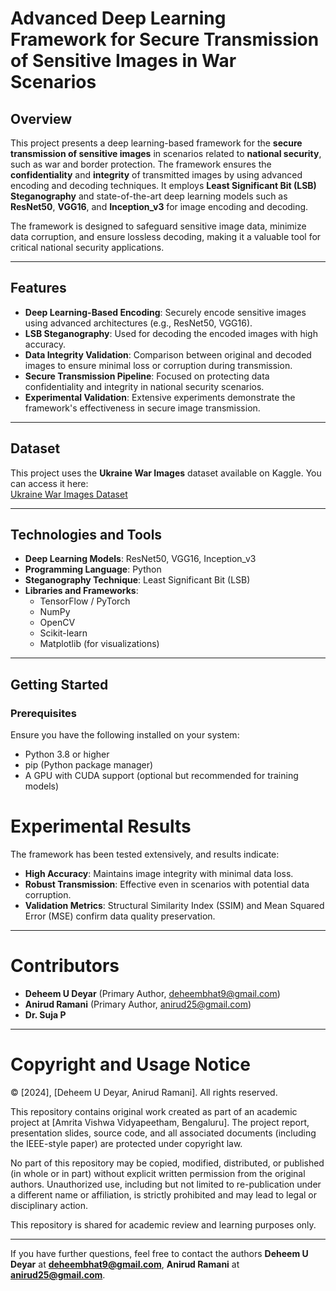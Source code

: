 # Advanced Deep Learning Framework for Secure Transmission of Sensitive Images in War Scenarios

## Overview  
This project presents a deep learning-based framework for the **secure transmission of sensitive images** in scenarios related to **national security**, such as war and border protection. The framework ensures the **confidentiality** and **integrity** of transmitted images by using advanced encoding and decoding techniques. It employs **Least Significant Bit (LSB) Steganography** and state-of-the-art deep learning models such as **ResNet50**, **VGG16**, and **Inception_v3** for image encoding and decoding.

The framework is designed to safeguard sensitive image data, minimize data corruption, and ensure lossless decoding, making it a valuable tool for critical national security applications.

---

## Features  
- **Deep Learning-Based Encoding**: Securely encode sensitive images using advanced architectures (e.g., ResNet50, VGG16).  
- **LSB Steganography**: Used for decoding the encoded images with high accuracy.  
- **Data Integrity Validation**: Comparison between original and decoded images to ensure minimal loss or corruption during transmission.  
- **Secure Transmission Pipeline**: Focused on protecting data confidentiality and integrity in national security scenarios.  
- **Experimental Validation**: Extensive experiments demonstrate the framework's effectiveness in secure image transmission.

---

## Dataset  
This project uses the **Ukraine War Images** dataset available on Kaggle. You can access it here:  
[Ukraine War Images Dataset](https://www.kaggle.com/datasets/mathurinache/ukraine-war-images)  

---

## Technologies and Tools  
- **Deep Learning Models**: ResNet50, VGG16, Inception_v3  
- **Programming Language**: Python  
- **Steganography Technique**: Least Significant Bit (LSB)  
- **Libraries and Frameworks**:  
  - TensorFlow / PyTorch  
  - NumPy  
  - OpenCV  
  - Scikit-learn  
  - Matplotlib (for visualizations)  

---

## Getting Started  

### Prerequisites  
Ensure you have the following installed on your system:  
- Python 3.8 or higher  
- pip (Python package manager)  
- A GPU with CUDA support (optional but recommended for training models)  

# Experimental Results  
The framework has been tested extensively, and results indicate:  

- **High Accuracy**: Maintains image integrity with minimal data loss.  
- **Robust Transmission**: Effective even in scenarios with potential data corruption.  
- **Validation Metrics**: Structural Similarity Index (SSIM) and Mean Squared Error (MSE) confirm data quality preservation.  

---

# Contributors  
- **Deheem U Deyar** (Primary Author, deheembhat9@gmail.com)  
- **Anirud Ramani**  (Primary Author, anirud25@gmail.com)
- **Dr. Suja P**  

---

# Copyright and Usage Notice
© [2024], [Deheem U Deyar, Anirud Ramani]. All rights reserved.

This repository contains original work created as part of an academic project at [Amrita Vishwa Vidyapeetham, Bengaluru]. The project report, presentation slides, source code, and all associated documents (including the IEEE-style paper) are protected under copyright law.

No part of this repository may be copied, modified, distributed, or published (in whole or in part) without explicit written permission from the original authors. Unauthorized use, including but not limited to re-publication under a different name or affiliation, is strictly prohibited and may lead to legal or disciplinary action.

This repository is shared for academic review and learning purposes only. 

---

If you have further questions, feel free to contact the authors **Deheem U Deyar** at **deheembhat9@gmail.com**, **Anirud Ramani**  at **anirud25@gmail.com**.  
